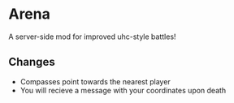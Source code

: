 # Arena
A server-side mod for improved uhc-style battles!

## Changes
- Compasses point towards the nearest player
- You will recieve a message with your coordinates upon death